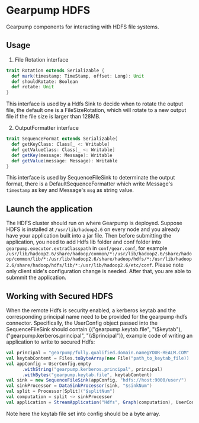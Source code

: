 # Gearpump HDFS

Gearpump components for interacting with HDFS file systems.

## Usage

1. File Rotation interface
```scala
trait Rotation extends Serializable {
  def mark(timestamp: TimeStamp, offset: Long): Unit
  def shouldRotate: Boolean
  def rotate: Unit
}
```
This interface is used by a Hdfs Sink to decide when to rotate the output file, the default one is a FileSizeRotation, which will rotate to a new output file if the file size is larger than 128MB.

2. OutputFormatter interface
```scala
trait SequenceFormat extends Serializable{
  def getKeyClass: Class[_ <: Writable]
  def getValueClass: Class[_ <: Writable]
  def getKey(message: Message): Writable
  def getValue(message: Message): Writable
}
```
This interface is used by SequenceFileSink to determinate the output format, there is a DefaultSequenceFormatter which write Message's ```timestamp``` as key and Message's ```msg``` as string value.

## Launch the application

The HDFS cluster should run on where Gearpump is deployed.
Suppose HDFS is installed at ```/usr/lib/hadoop2.6``` on every node and you already have your application built into a jar file. 
Then before submitting the application, you need to add Hdfs lib folder and conf folder into ```gearpump.executor.extraClasspath``` in ```conf/gear.conf```, for example ```/usr/lib/hadoop2.6/share/hadoop/common/*:/usr/lib/hadoop2.6/share/hadoop/common/lib/*:/usr/lib/hadoop2.6/share/hadoop/hdfs/*:/usr/lib/hadoop2.6/share/hadoop/hdfs/lib/*:/usr/lib/hadoop2.6/etc/conf```. 
Please note only client side's configuration change is needed. After that, you are able to submmit the application.

## Working with Secured HDFS

When the remote Hdfs is security enabled, a kerberos keytab and the corresponding principal name need to be
provided for the gearpump-hdfs connector. Specifically, the UserConfig object passed into the SequenceFileSink should contain
{("gearpump.keytab.file", "\\$keytab"), ("gearpump.kerberos.principal", "\\$principal")}, example code of writing an application
to write to secured Hdfs:

```scala
val principal = "gearpump/fully.qualified.domain.name@YOUR-REALM.COM"
val keytabContent = Files.toByteArray(new File("path_to_keytab_file))
val appConfig = UserConfig.empty
      .withString("gearpump.kerberos.principal", principal)
      .withBytes("gearpump.keytab.file", keytabContent)
val sink = new SequenceFileSink(appConfig, "hdfs://host:9000/user/")
val sinkProcessor = DataSinkProcessor(sink, "$sinkNum")
val split = Processor[Split]("$splitNum")
val computation = split ~> sinkProcessor
val application = StreamApplication("Hdfs", Graph(computation), UserConfig.empty)
```

Note here the keytab file set into config should be a byte array.
 